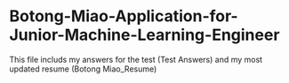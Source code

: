 # Botong-Miao-Application-for-Junior-Machine-Learning-Engineer
This file includs my answers for the test (Test Answers) and my most updated resume (Botong Miao_Resume)
